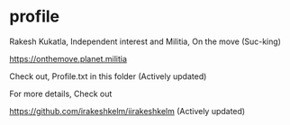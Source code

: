 # profile
Rakesh Kukatla, Independent interest and Militia, On the move (Suc-king)

https://onthemove.planet.militia

Check out, Profile.txt in this folder (Actively updated)

For more details, Check out

https://github.com/irakeshkelm/iirakeshkelm (Actively updated)
